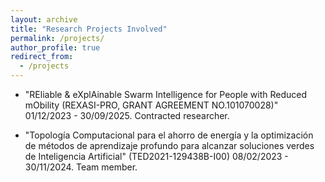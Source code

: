 ```yaml
---
layout: archive
title: "Research Projects Involved"
permalink: /projects/
author_profile: true
redirect_from:
  - /projects
---
```


- "REliable & eXplAinable Swarm Intelligence for People with Reduced mObility (REXASI-PRO, GRANT AGREEMENT NO.101070028)" 01/12/2023 - 30/09/2025. Contracted researcher.

- "Topología Computacional para el ahorro de energía y la optimización de métodos de aprendizaje profundo para alcanzar soluciones verdes de Inteligencia Artificial" (TED2021-129438B-I00) 08/02/2023 - 30/11/2024. Team member.
